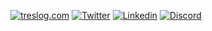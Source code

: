 <p align="center">
       <a href="https://treslog.com" style="border-radius:5px;" target="_blank"><img alt="treslog.com" src="https://img.shields.io/badge/treslog.com-000000.svg?style=for-the-badge&logo=cloudflare&logoColor=%ce5842"></a>
      <a href="https://twitter.com/treslog" target="_blank"><img alt="Twitter" src="https://img.shields.io/badge/twitter-000000.svg?style=for-the-badge&logo=twitter&logoColor=%2CA5E0"></a>
      <a href="https://linkedin.com/in/tri" target="_blank"><img alt="Linkedin" src="https://img.shields.io/badge/linkedin-000000.svg?style=for-the-badge&logo=linkedin&logoColor=%2CA5E0"></a>
      <a href="https://discord.com" target="_blank"><img alt="Discord" src="https://img.shields.io/badge/tres%230013-000000.svg?style=for-the-badge&logo=discord&logoColor=white"></a>
</p>

